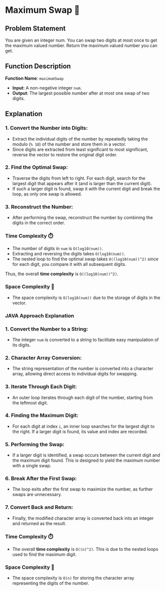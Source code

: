 # Maximum Swap 🔄

## Problem Statement

You are given an integer num. You can swap two digits at most once to get the maximum valued number.
Return the maximum valued number you can get.

## Function Description
**Function Name**: `maximumSwap`

- **Input**: A non-negative integer `num`.
- **Output**: The largest possible number after at most one swap of two digits.

## Explanation

### 1. **Convert the Number into Digits**:  
   - Extract the individual digits of the number by repeatedly taking the modulo (`% 10`) of the number and store them in a vector.
   - Since digits are extracted from least significant to most significant, reverse the vector to restore the original digit order.

### 2. **Find the Optimal Swap**:  
   - Traverse the digits from left to right. For each digit, search for the largest digit that appears after it (and is larger than the current digit).
   - If such a larger digit is found, swap it with the current digit and break the loop, as only one swap is allowed.

### 3. **Reconstruct the Number**:  
   - After performing the swap, reconstruct the number by combining the digits in the correct order.

### Time Complexity ⏱️
- The number of digits in `num` is `O(log10(num))`.
- Extracting and reversing the digits takes `O(log10(num))`.
- The nested loop to find the optimal swap takes `O((log10(num))^2)` since for each digit, you compare it with all subsequent digits.

Thus, the overall **time complexity** is `O((log10(num))^2)`.

### Space Complexity 💾
- The space complexity is `O(log10(num))` due to the storage of digits in the vector.

### JAVA Approach Explanation

### 1. **Convert the Number to a String**: 
   - The integer `num` is converted to a string to facilitate easy manipulation of its digits.

### 2. **Character Array Conversion**: 
   - The string representation of the number is converted into a character array, allowing direct access to individual digits for swapping.

### 3. **Iterate Through Each Digit**:
   - An outer loop iterates through each digit of the number, starting from the leftmost digit.

### 4. **Finding the Maximum Digit**: 
   - For each digit at index `i`, an inner loop searches for the largest digit to the right. If a larger digit is found, its value and index are recorded.

### 5. **Performing the Swap**: 
   - If a larger digit is identified, a swap occurs between the current digit and the maximum digit found. This is designed to yield the maximum number with a single swap.

### 6. **Break After the First Swap**: 
   - The loop exits after the first swap to maximize the number, as further swaps are unnecessary.

### 7. **Convert Back and Return**: 
   - Finally, the modified character array is converted back into an integer and returned as the result.

### Time Complexity ⏱️
- The overall **time complexity** is `O((n)^2)`. This is due to the nested loops used to find the maximum digit.

### Space Complexity 💾
- The space complexity is `O(n)` for storing the character array representing the digits of the number.